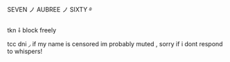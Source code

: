 <p align="center">

SEVEN ノ AUBREE ノ SIXTY ࿔

tkn ⸸ block freely
  
tcc dni ◞ if my name is censored im probably muted , sorry if i dont respond to whispers!

</p>
